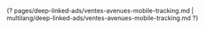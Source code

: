 {? pages/deep-linked-ads/ventes-avenues-mobile-tracking.md | multilang/deep-linked-ads/ventes-avenues-mobile-tracking.md ?}
